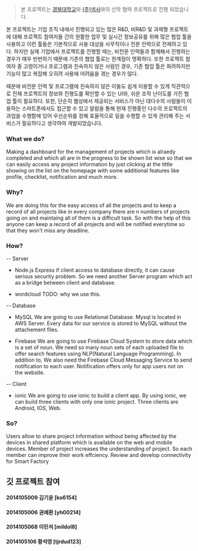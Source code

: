 > 본 프로젝트는 [경북대학교](http://knu.ac.kr/wbbs/)와 [(주)넥사](http://nexabg.com/)와의 산학 협력 프로젝트로 진행 되었습니다.


본 프로젝트는 기업 조직 내에서 진행되고 있는 많은 R&D, 비R&D 및 과제형 프로젝트에 대해 프로젝트 참여자들 간의 원활한 업무 및 실시간 정보공유를 위해 많은 협업 툴을 사용하고 이런 툴들은 기본적으로 사용 대상을 사무직이나 전문 인력으로 전제하고 있다. 하지만 실제 기업에서 프로젝트를 진행할 때는, 비전문 인력들과 함께해서 진행하는 경우가 매우 빈번하기 때문에 기존의 협업 툴로는 한계점이 명확하다. 또한 프로젝트 참여자 중 고령이거나 프로그램과 친숙하지 않은 사람인 경우, 기존 협업 툴은 화려하지만 기능이 많고 복잡해 오히려 사용에 어려움을 겪는 경우가 많다. 

  때문에 비전문 인력 및 프로그램에 친숙하지 않은 이들도 쉽게 이용할 수 있게 직관적으로 전체 프로젝트의 정보와 진행도를 확인할 수 있는 UI와, 쉬운 조작 난이도를 가진 협업 툴이 필요하다. 또한, 단순히 웹상에서 제공되는 서비스가 아닌 대다수의 사람들이 이용하는 스마트폰에서도 접근할 수 있고 알람을 통해 현재 진행중인 다수의 프로젝트의 과업을 수행함에 있어 우선순위를 정해 효율적으로 일을 수행할 수 있게 관리해 주는 서비스가 필요하다고 생각하여 개발되었습니다.



### What we do?
Making a dashboard for the management of projects which is alraedy completed and which all are in the progress to be shown list wise so that we can easily access any project information by just clicking at the tittle showing on the list on the homepage with some additional features like profile, checklist, notification and much more.

### Why?
We are doing this for the easy access of all the projects and to keep a record of all projects like in every company there are n numbers of projects going on and maintaing all of them is a difficult task. So with the help of this anyone can keep a record of all projects and will be notified everytime so that they won't miss any deadline.

### How?
-- Server
- Node.js Express
if client access to database directly, it can cause serious security problem. So we need another Server program which act as a bridge between client and database.

- wordcloud
TODO: why we use this.

-- Database
- MySQL
We are going to use Relational Database. Mysql is located in AWS Server. Every data for our service is stored to MySQL without the  attachement files.

- Firebase
We are going to use Firebase Cloud System to store data which is a set of noun.
We need so many noun sets of each uploaded file to offer search features using NLP(Natural Language Programming).
In addition to, We also need the Firebase Cloud Messaging Service to send notification to each user.
Notification offers only for app users not on the website.

-- Client
- ionic
We are going to use ionic to build a client app. By using ionic, we can build three clients with only one ionic project. Three clients are Android, IOS, Web.

### So?
Users allow to share project information without being affected by the devices in shared platform which is available on the web and mobile devices.
Member of project increases the understanding of project. So each member can improve their work effciency.
Review and develop connectivity for Smart Factory




## 깃 프로젝트 참여
#### 2014105009 김기윤 [ko6154]
#### 2014105006 권예환 [yh00214]
#### 2014105068 이민석 [mildol8]
#### 2014105106 황석영 [tjrdud123]
